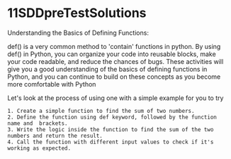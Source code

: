 # 11SDDpreTestSolutions

Understanding the Basics of Defining Functions:


def() is a very common method to 'contain' functions in python.
By using def() in Python, you can organize your code into reusable blocks, make your code readable, and reduce the chances of bugs. These activities will give you a good understanding of the basics of defining functions in Python, and you can continue to build on these concepts as you become more comfortable with Python

Let's look at the process of using one with a simple example for you to try

    1. Create a simple function to find the sum of two numbers.
    2. Define the function using def keyword, followed by the function name and  brackets.
    3. Write the logic inside the function to find the sum of the two numbers and return the result.
    4. Call the function with different input values to check if it's working as expected.

    